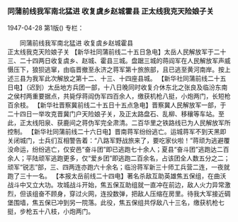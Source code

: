 ### 同蒲前线我军南北猛进  收复虞乡赵城霍县  正太线我克天险娘子关

1947-04-28
第1版()
专栏：

　　同蒲前线我军南北猛进
    收复虞乡赵城霍县         
    正太线我克天险娘子关
    【新华社同蒲前线二十五日急电】太岳人民解放军于二十三、二十四两日收复虞乡、赵城、霍县三城。盘踞三城的蒋阎军在人民解放军声威慑压下，狼狈逃窜，由临晋撤至永济之蒋军第十旅旅部，且已逃至黄河南岸。按上述三县为我军此次解放之第十二、十三、十四座县城。
    【新华社同蒲前线二十五日电】（迟到）太岳地方兵团一部，十八日晚同时收复介休东北之张良及临汾东南之侯村两重要据点，共毙俘蒋阎伪军四百余人，缴获机枪八挺，小炮两门，长短枪百余枝。
    【新华社晋察冀前线二十五日十五点急电】晋察冀人民解放军一部，于二十四日一举攻克晋冀门户天险娘子关，及正太路盘石、乱柳、移穰等车站。至此，正太线阳泉、获鹿间之蒋伪军完全肃清。二百华里之铁路线已为人民解放军所控制。
    【新华社同蒲前线二十六日电】晋南蒋军纷纷逃亡。运城蒋军不到天黑即关闭城门，士兵们互相警告着：“八路军野战旅来了，要吃家伙啦！”蒋顽为逃避覆没命运，纷纷逃亡，仅安邑“奋斗团”即已逃跑七十余人；夏县“奋斗团”逃跑达二百余人；平陆顽军逃跑更多，仅“爱乡团”即逃跑二百余名，占该团全人数五分之二；顽军“锐志”部，三、四两连亦跑六十余名；临汾蒋军新三十师工兵营二连，一夜就跑了三十一名。
    【本报太岳前线二十四电】著名杀敌互助英雄焦五保组，在曲沃战斗中又立大功。攻城战斗开始，焦五保互助组就一直冲在前边，敌人火力异常激烈，但该组奋不顾身，穿过火网，连投数弹，把敌人压缩在房里。待我大军接近碉堡围墙，焦五保已冲到另一院落。此役，焦五保组共俘敌八十三名，缴获机枪七挺，步枪五十八枝，小炮两门。
